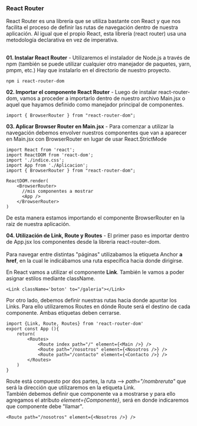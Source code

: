<h3>React Router</h3>
<p>
    React Router es una librería que se utiliza bastante con React y que nos facilita el proceso de definir las rutas de navegación dentro de nuestra aplicación. Al igual que el propio React, esta librería (react router) usa una metodología declarativa en vez de imperativa.
</p>
<br><b>01. Instalar React Router</b> - Utilizaremos el instalador de Node.js a través de npm (también se puede utilizar cualquier otro manejador de paquetes, yarn, pmpm, etc.) Hay que instalarlo en el directorio de nuestro proyecto.

````JSX
npm i react-router-dom
````
<p><b>02. Importar el componente React Router</b> - Luego de instalar react-router-dom, vamos a proceder a importarlo dentro de nuestro archivo Main.jsx o aquel que hayamos definido como manejador principal de componentes.</p>

````JSX
import { BrowserRouter } from "react-router-dom";
````
<p><b>03. Aplicar Browser Router en Main.jsx</b> - Para comenzar a utilizar la navegación debemos envolver nuestros componentes que van a aparecer en Main.jsx con BrowserRouter en lugar de usar React.StrictMode</p>


````JSX
import React from 'react';
import ReactDOM from 'react-dom';
import './indice.css';
import App from './Aplicacion';
import { BrowserRouter } from "react-router-dom";

ReactDOM.render(
    <BrowserRouter>
      //mis componentes a mostrar
      <App />
    </BrowserRouter>
)
````
<p>De esta manera estamos importando el componente BrowserRouter en la raiz de nuestra aplicación.</p>
<p><b>04. Utilización de Link, Route y Routes</b> - El primer paso es importar dentro de App.jsx los componentes desde la libreria react-router-dom.<br>
<br>Para navegar entre distintas "páginas" utilizabamos la etiqueta Anchor <b> a href</b>, en la cual le indicábamos una ruta específica hacia donde dirigirse. <p>En React vamos a utilizar el componente <b>Link</b>.
También le vamos a poder asignar estilos mediante className.</p></p>

````JSX
<Link className='boton' to="/galeria"></Link>
````

<p>Por otro lado, debemos definir nuestras rutas hacia donde apuntar los Links. Para ello utilizaremos Routes en dónde Route será el destino de cada componente. Ambas etiquetas deben cerrarse.
</p>

````JSX
import {Link, Route, Routes} from 'react-router-dom'
export const App (){
    return(
        <Routes>
            <Route index path="/" element={<Main />} />
            <Route path="/nosotros" element={<Nosotros />} />
            <Route path="/contacto" element={<Contacto />} />
        </Routes>
    )
}
````
<p>
    Route está compuesto por dos partes, la ruta --> <i>path="/nombreruta"</i> que será la dirección que utilizaremos en la etiqueta Link.<br>
También debemos definir que componente va a mostrarse y para ello agregamos el atributo <i>element={Componente}</i>, será en donde indicaremos que componente debe "llamar".
</p>

````JSX
<Route path="/nosotros" element={<Nosotros />} />
````
